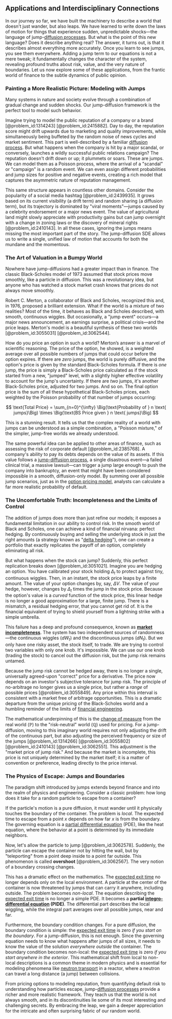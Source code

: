 ## Applications and Interdisciplinary Connections

In our journey so far, we have built the machinery to describe a world that doesn't just wander, but also leaps. We have learned to write down the laws of motion for things that experience sudden, unpredictable shocks—the language of jump-[diffusion processes](@article_id:170202). But what is the point of this new language? Does it describe anything real? The answer, it turns out, is that it describes almost everything more accurately. Once you learn to see jumps, you see them everywhere. Adding a jump term to our equations is not a mere tweak; it fundamentally changes the character of the system, revealing profound truths about risk, value, and the very nature of boundaries. Let us now explore some of these applications, from the frantic world of finance to the subtle dynamics of public opinion.

### Painting a More Realistic Picture: Modeling with Jumps

Many systems in nature and society evolve through a combination of gradual change and sudden shocks. Our jump-diffusion framework is the perfect tool to model such behavior.

Imagine trying to model the public reputation of a company or a brand [@problem_id:1314243] [@problem_id:2415882]. Day to day, the reputation score might drift upwards due to marketing and quality improvements, while simultaneously being buffeted by the random noise of news cycles and market sentiment. This part is well-described by a familiar [diffusion process](@article_id:267521). But what happens when the company is hit by a major scandal, or conversely, launches a wildly successful public relations campaign? The reputation doesn't drift down or up; it plummets or soars. These are jumps. We can model them as a Poisson process, where the arrival of a "scandal" or "campaign" is a random event. We can even assign different probabilities and jump sizes for positive and negative events, creating a rich model that captures the asymmetric nature of reputation management.

This same structure appears in countless other domains. Consider the popularity of a social media hashtag [@problem_id:2439935]. It grows based on its current visibility (a drift term) and random sharing (a diffusion term), but its trajectory is dominated by "viral moments"—jumps caused by a celebrity endorsement or a major news event. The value of agricultural land might slowly appreciate with productivity gains but can jump overnight with a change in zoning laws or the discovery of mineral rights [@problem_id:2410143]. In all these cases, ignoring the jumps means missing the most important part of the story. The jump-diffusion SDE allows us to write a single, unified law of motion that accounts for both the mundane and the momentous.

### The Art of Valuation in a Bumpy World

Nowhere have jump-diffusions had a greater impact than in finance. The classic Black-Scholes model of 1973 assumed that stock prices move smoothly, like a particle in diffusion. This was a revolutionary idea, but anyone who has watched a stock market crash knows that prices do not always move smoothly.

Robert C. Merton, a collaborator of Black and Scholes, recognized this and, in 1976, proposed a brilliant extension. What if the world is a mixture of two realities? Most of the time, it behaves as Black and Scholes described, with smooth, continuous wiggles. But occasionally, a "jump event" occurs—a major news announcement, an earnings surprise, a political crisis—and the price leaps. Merton's model is a beautiful synthesis of these two worlds [@problem_id:3055031] [@problem_id:3062544].

How do you price an option in such a world? Merton’s answer is a marvel of scientific reasoning. The price of the option, he showed, is a weighted average over all possible numbers of jumps that could occur before the option expires. If there are *zero* jumps, the world is purely diffusive, and the option's price is given by the standard Black-Scholes formula. If there is *one* jump, the price is simply a Black-Scholes price calculated as if the stock started from a new, "jumped" level, with a slightly higher effective volatility to account for the jump's uncertainty. If there are *two* jumps, it's another Black-Scholes price, adjusted for two jumps. And so on. The final option price is the sum of all these hypothetical Black-Scholes prices, each weighted by the Poisson probability of that number of jumps occurring:

$$
\text{Total Price} = \sum_{n=0}^{\infty} \Big(\text{Probability of } n \text{ jumps}\Big) \times \Big(\text{BS Price given } n \text{ jumps}\Big)
$$

This is a stunning result. It tells us that the complex reality of a world with jumps can be understood as a simple combination, a "Poisson mixture," of the simpler, jump-free worlds we already understood.

The same powerful idea can be applied to other areas of finance, such as assessing the risk of corporate default [@problem_id:2385768]. A company's ability to pay its debts depends on the value of its assets. If this value follows a [jump-diffusion process](@article_id:147407), a single disastrous event—a failed clinical trial, a massive lawsuit—can trigger a jump large enough to push the company into bankruptcy, an event that might have been considered impossible in a smooth, diffusion-only model. By summing over all possible jump scenarios, just as in the [option pricing model](@article_id:138487), analysts can calculate a far more realistic probability of default.

### The Uncomfortable Truth: Incompleteness and the Limits of Control

The addition of jumps does more than just refine our models; it exposes a fundamental limitation in our ability to control risk. In the smooth world of Black and Scholes, one can achieve a kind of financial nirvana: perfect hedging. By continuously buying and selling the underlying stock in just the right amounts (a strategy known as "[delta hedging](@article_id:138861)"), one can create a portfolio that exactly replicates the payoff of an option, completely eliminating all risk.

But what happens when the stock can jump? Suddenly, this perfect replication breaks down [@problem_id:3051021]. Imagine you are hedging an option. You have calibrated your stock holding $\Delta_t$ to protect against tiny, continuous wiggles. Then, in an instant, the stock price leaps by a finite amount. The value of your option changes by, say, $\Delta V$. The value of your hedge, however, changes by $\Delta_t$ times the jump in the stock price. Because the option's value is a *curved* function of the stock price, this linear hedge is no longer a good approximation for a large, finite jump. There is a mismatch, a residual hedging error, that you cannot get rid of. It is the financial equivalent of trying to shield yourself from a lightning strike with a simple umbrella.

This failure has a deep and profound consequence, known as **[market incompleteness](@article_id:145088)**. The system has two independent sources of randomness—the continuous wiggles ($dW_t$) and the discontinuous jumps ($dN_t$). But we only have one risky asset, the stock itself, to trade. We are trying to control two variables with only one knob. It's impossible. We can use our one knob (trading the stock) to cancel out the diffusion risk, but the jump risk remains untamed.

Because the jump risk cannot be hedged away, there is no longer a single, universally agreed-upon "correct" price for a derivative. The price now depends on an investor's subjective tolerance for jump risk. The principle of no-arbitrage no longer gives us a single price, but rather a *range* of possible prices [@problem_id:3055849]. Any price within this interval is consistent with a market free of arbitrage opportunities. This is a dramatic departure from the unique pricing of the Black-Scholes world and a humbling reminder of the limits of [financial engineering](@article_id:136449).

The mathematical underpinning of this is the [change of measure](@article_id:157393) from the real world ($\mathbb{P}$) to the "risk-neutral" world ($\mathbb{Q}$) used for pricing. For a jump-diffusion, moving to this imaginary world requires not only adjusting the drift of the continuous part, but also adjusting the perceived frequency or size of the jumps [@problem_id:1314266] [@problem_id:3055802] [@problem_id:2410143] [@problem_id:3062551]. This adjustment is the "market price of jump risk." And because the market is incomplete, this price is not uniquely determined by the market itself; it is a matter of convention or preference, leading directly to the price interval.

### The Physics of Escape: Jumps and Boundaries

The paradigm shift introduced by jumps extends beyond finance and into the realm of physics and engineering. Consider a classic problem: how long does it take for a random particle to escape from a container?

If the particle's motion is a pure diffusion, it must wander until it physically touches the boundary of the container. The problem is *local*. The expected time to escape from a point $x$ depends on how far $x$ is from the boundary. The governing equation is a [partial differential equation](@article_id:140838) (PDE), like the heat equation, where the behavior at a point is determined by its immediate neighbors.

Now, let's allow the particle to jump [@problem_id:3062578]. Suddenly, the particle can escape the container not by hitting the wall, but by "teleporting" from a point deep inside to a point far outside. This phenomenon is called **overshoot** [@problem_id:3062567]. The very notion of a boundary crossing changes.

This has a dramatic effect on the mathematics. The [expected exit time](@article_id:637349) no longer depends only on the local environment. A particle at the center of the container is now threatened by jumps that can carry it anywhere, including outside. The problem becomes *non-local*. The equation describing the [expected exit time](@article_id:637349) is no longer a simple PDE. It becomes a **partial [integro-differential equation](@article_id:175007) (PIDE)**. The differential part describes the local wiggling, while the integral part averages over all possible jumps, near and far.

Furthermore, the boundary condition changes. For a pure diffusion, the boundary condition is simple: the [expected exit time](@article_id:637349) is zero *if you start on the boundary*. For a jump-diffusion, this is not enough. Since the governing equation needs to know what happens after jumps of all sizes, it needs to know the value of the solution *everywhere outside* the container. The boundary condition becomes non-local: the [expected exit time](@article_id:637349) is zero *if you start anywhere in the exterior*. This mathematical shift from local to non-local descriptions is a common theme in modern physics and is essential for modeling phenomena like [neutron transport](@article_id:159070) in a reactor, where a neutron can travel a long distance (a jump) between collisions.

From pricing options to modeling reputation, from quantifying default risk to understanding how particles escape, jump-[diffusion processes](@article_id:170202) provide a richer and more realistic framework. They teach us that the world is not always smooth, and in its discontinuities lie some of its most interesting and challenging secrets. By embracing the leap, we gain a deeper appreciation for the intricate and often surprising fabric of our random world.